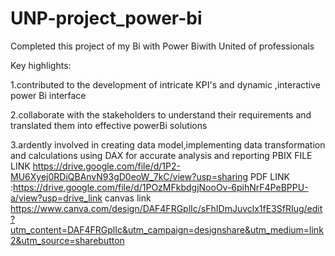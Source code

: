 # UNP-project_power-bi

Completed this project of my Bi with Power Biwith United of professionals

Key highlights:

1.contributed to the development of intricate KPI's and dynamic ,interactive power Bi interface

2.collaborate with the stakeholders to understand their requirements and translated them into effective powerBi solutions

3.ardently involved in creating data model,implementing data transformation and calculations using DAX for accurate analysis and reporting
PBIX FILE LINK https://drive.google.com/file/d/1P2-MU6Xyej0RDiQBAnvN93gD0eoW_7kC/view?usp=sharing
PDF LINK :https://drive.google.com/file/d/1POzMFkbdgjNooOv-6pihNrF4PeBPPU-a/view?usp=drive_link
canvas link https://www.canva.com/design/DAF4FRGplIc/sFhIDmJuvclx1fE3SfRIug/edit?utm_content=DAF4FRGplIc&utm_campaign=designshare&utm_medium=link2&utm_source=sharebutton
